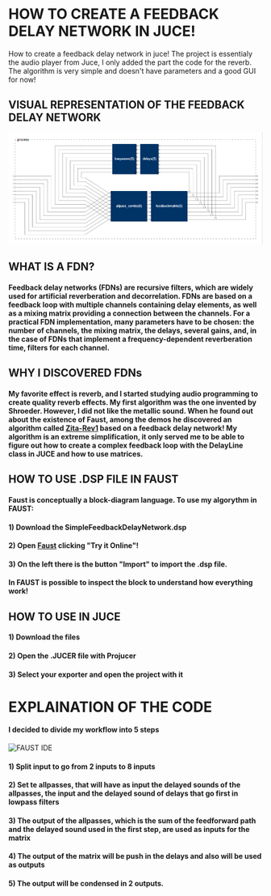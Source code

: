 # HOW TO CREATE A FEEDBACK DELAY NETWORK IN JUCE!
How to create a feedback delay network in juce! The project is essentialy the audio player from Juce, I only added the part the code for the reverb. The algorithm is very simple and doesn't have parameters and a good GUI for now!

## VISUAL REPRESENTATION OF THE FEEDBACK DELAY NETWORK
<img src="SimpleFeedbackDelayNetwork/Faust, .exe, wav/VISUAL REPRESENTATION OF THE ALGORITHM (FROM FAUST).png" alt="Employee data" title="Employee Data title">

## WHAT IS A FDN?
#### Feedback delay networks (FDNs) are recursive filters, which are widely used for artificial reverberation and decorrelation.        FDNs are based on a feedback loop with multiple channels containing delay elements, as well as a mixing matrix providing a connection between the channels. For a practical FDN implementation, many parameters have to be chosen: the number of channels, the mixing matrix, the delays, several gains, and, in the case of FDNs that implement a frequency-dependent reverberation time, filters for each channel. 

## WHY I DISCOVERED FDNs
#### My favorite effect is reverb, and I started studying audio programming to create quality reverb effects. My first algorithm was the one invented by Shroeder. However, I did not like the metallic sound. When he found out about the existence of Faust, among the demos he discovered an algorithm called [Zita-Rev1](https://www.dsprelated.com/freebooks/pasp/Zita_Rev1.html) based on a feedback delay network! My algorithm is an extreme simplification, it only served me to be able to figure out how to create a complex feedback loop with the DelayLine class in JUCE and how to use matrices.

## HOW TO USE .DSP FILE IN FAUST
#### Faust is conceptually a block-diagram language. To use my algorythm in FAUST:
#### 1) Download the SimpleFeedbackDelayNetwork.dsp
#### 2) Open [Faust](https://faust.grame.fr/) clicking "Try it Online"!
#### 3) On the left there is the button "Import" to import the .dsp file.  

#### In FAUST is possible to inspect the block to understand how everything work!

## HOW TO USE IN JUCE
#### 1) Download the files
#### 2) Open the .JUCER file with Projucer
#### 3) Select your exporter and open the project with it

# EXPLAINATION OF THE CODE
#### I decided to divide my workflow into 5 steps

![FAUST IDE](https://github.com/K4liLinux007/How-to-create-a-Feedback-Delay-Network-in-JUCE/assets/125820469/813a4271-c577-44de-8a20-f4bd634c9076)
#### 1) Split input to go from 2 inputs to 8 inputs
#### 2) Set te allpasses, that will have as input the delayed sounds of the allpasses, the input and the delayed sound of delays that go first in lowpass filters
#### 3) The output of the allpasses, which is the sum of the feedforward path and the delayed sound used in the first step, are used as inputs for the matrix
#### 4) The output of the matrix will be push in the delays and also will be used as outputs
#### 5) The output will be condensed in 2 outputs.




